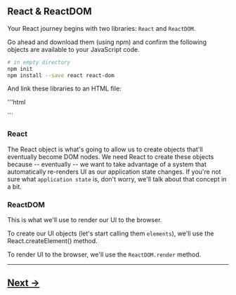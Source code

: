 ## React & ReactDOM

Your React journey begins with two libraries: `React` and `ReactDOM`.

Go ahead and download them (using npm) and confirm the following objects are available to your JavaScript code.

```bash
# in empty directory
npm init
npm install --save react react-dom
```

And link these libraries to an HTML file:

'''html
<!DOCTYPE html>
<head>
    <title>Let's React!</title>
</head>
<body>
    <script src="node_modules/react/umd/react.development.js"></script>
    <script src="node_modules/react-dom/umd/react-dom.development.js"></script>
    <script>
        console.log(React);
        console.log(ReactDOM);
    </script>
</body>
</html>
```

### React
The React object is what's going to allow us to create objects that'll eventually become DOM nodes. We need React to create these objects because -- eventually -- we want to take advantage of a system that automatically re-renders UI as our application state changes. If you're not sure what `application state` is, don't worry, we'll talk about that concept in a bit.

### ReactDOM

This is what we'll use to render our UI to the browser.

To create our UI objects (let's start calling them `elements`), we'll use the React.createElement() method.

To render UI to the browser, we'll use the `ReactDOM.render` method.

---
## [Next ->](../01.Lessons/04.CreatingElements.md)